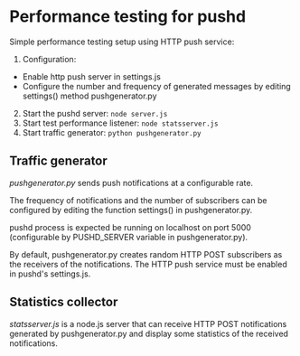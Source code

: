 Performance testing for pushd
=============================

Simple performance testing setup using HTTP push service:

1. Configuration:
  - Enable http push server in settings.js
  - Configure the number and frequency of generated messages by editing settings() method pushgenerator.py
2. Start the pushd server: `node server.js`
3. Start test performance listener: `node statsserver.js`
4. Start traffic generator: `python pushgenerator.py`

Traffic generator
-----------------

*pushgenerator.py* sends push notifications at a configurable rate.

The frequency of notifications and the number of subscribers can be
configured by editing the function settings() in pushgenerator.py.

pushd process is expected be running on localhost on port 5000
(configurable by PUSHD_SERVER variable in pushgenerator.py).

By default, pushgenerator.py creates random HTTP POST subscribers as
the receivers of the notifications. The HTTP push service must be
enabled in pushd's settings.js.

Statistics collector
--------------------

*statsserver.js* is a node.js server that can receive HTTP POST
notifications generated by pushgenerator.py and display some
statistics of the received notifications.
